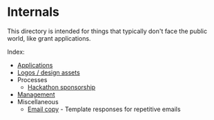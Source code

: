 # Internals

This directory is intended for things that typically don't face the public world, like grant applications.

Index:

- [Applications](applications/)
- [Logos / design assets](logos/)
- Processes
  - [Hackathon sponsorship](processes/hackathon_sponsorship_process.md)
- [Management](management/)
- Miscellaneous
  - [Email copy](email_copy.md) - Template responses for repetitive emails
